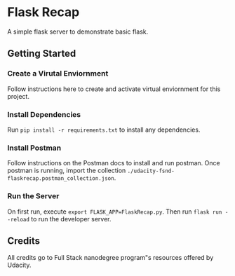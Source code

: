 # Flask Recap

A simple flask server to demonstrate basic flask.

## Getting Started

### Create a Virutal Enviornment
Follow instructions here to create and activate virtual enviornment for this project.

### Install Dependencies
Run `pip install -r requirements.txt` to install any dependencies.

### Install Postman

Follow instructions on the Postman docs to install and run postman. Once postman is running, import the collection `./udacity-fsnd-flaskrecap.postman_collection.json`.

### Run the Server
On first run, execute `export FLASK_APP=FlaskRecap.py`. Then run `flask run --reload` to run the developer server.

## Credits
All credits go to Full Stack nanodegree program"s resources offered by Udacity.
